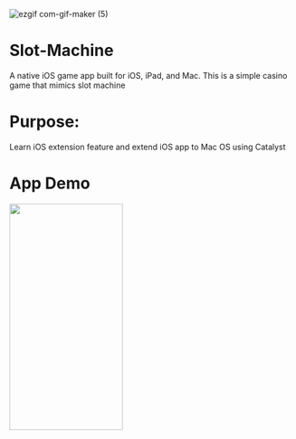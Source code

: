 ![ezgif com-gif-maker (5)]()
# Slot-Machine
A native iOS game app built for iOS, iPad, and Mac.
This is a simple casino game that mimics slot machine

# Purpose: 
Learn iOS extension feature and extend iOS app to Mac OS using Catalyst

# App Demo

<img src="https://user-images.githubusercontent.com/36856709/132930098-3a333cb1-510b-4ca0-aff9-f4e85afb1592.gif" align="left" width="200" height="400" />


